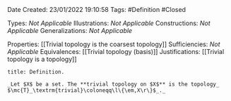 <br />
<br />

Date Created: 23/01/2022 19:10:58
Tags: #Definition #Closed 

Types: _Not Applicable_
Illustrations: _Not Applicable_ 
Constructions: _Not Applicable_
Generalizations: _Not Applicable_

Properties: [[Trivial topology is the coarsest topology]]
Sufficiencies: _Not Applicable_
Equivalences: [[Trivial topology (basis)]]
Justifications: [[Trivial topology is a topology]]

``` ad-Definition
title: Definition.

_Let $X$ be a set. The **trivial topology on $X$** is the topology_ $\mc{T}_\textrm{trivial}\coloneqq\l\{\em,X\r\}$_._

```
